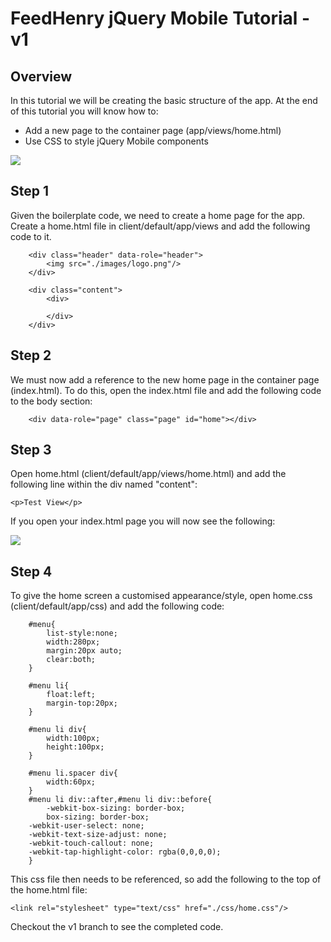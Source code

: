 # FeedHenry jQuery Mobile Tutorial - v1

## Overview
In this tutorial we will be creating the basic structure of the app. At the end of this tutorial you will know how to:

* Add a new page to the container page (app/views/home.html)
* Use CSS to style jQuery Mobile components

![](https://github.com/eoghanfurlong/MVCinjQueryMobile/raw/v1/docs/HomeView.png)

## Step 1
Given the boilerplate code, we need to create a home page for the app. Create a home.html file in client/default/app/views
and add the following code to it.

		<div class="header" data-role="header">
			<img src="./images/logo.png"/>
		</div>

		<div class="content">
			<div>
				
			</div>
		</div>


## Step 2
We must now add a reference to the new home page in the container page (index.html). To do this, open the index.html file and add the following
code to the body section:

		<div data-role="page" class="page" id="home"></div>

## Step 3
Open home.html (client/default/app/views/home.html) and add the following line within the div named "content":

`<p>Test View</p>`

If you open your index.html page you will now see the following:

![](https://github.com/eoghanfurlong/MVCinjQueryMobile/raw/v1/docs/TestView.png)

## Step 4
To give the home screen a customised appearance/style, open home.css (client/default/app/css) and add the following code:
				
		#menu{
			list-style:none;
			width:280px;
			margin:20px auto;
			clear:both;
		}

		#menu li{
			float:left;
			margin-top:20px;
		}

		#menu li div{
			width:100px;
			height:100px;
		}

		#menu li.spacer div{
			width:60px;
		}
		#menu li div::after,#menu li div::before{
			-webkit-box-sizing: border-box;
			box-sizing: border-box;
		-webkit-user-select: none;
		-webkit-text-size-adjust: none;
		-webkit-touch-callout: none;
		-webkit-tap-highlight-color: rgba(0,0,0,0);
		}

This css file then needs to be referenced, so add the following to the top of the home.html file:

`<link rel="stylesheet" type="text/css" href="./css/home.css"/>`

Checkout the v1 branch to see the completed code.

